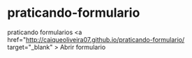 # praticando-formulario
praticando formularios
<a href="http://caiqueoliveira07.github.io/praticando-formulario/ target="_blank" > Abrir formulario </a>
